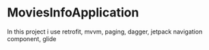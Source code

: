 # MoviesInfoApplication

In this project i use retrofit, mvvm, paging, dagger, jetpack navigation component, glide
